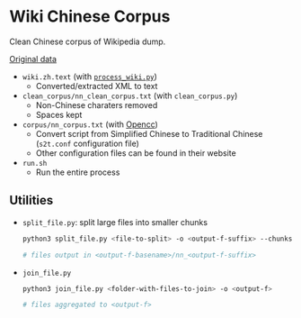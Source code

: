 # Wiki Chinese Corpus

Clean Chinese corpus of Wikipedia dump.  

[Original data](http://linguatools.org/tools/corpora/wikipedia-monolingual-corpora/)

- `wiki.zh.text` (with [`process_wiki.py`](https://github.com/panyang/Wikipedia_Word2vec/blob/master/v1/process_wiki.py))
  - Converted/extracted XML to text
- `clean_corpus/nn_clean_corpus.txt` (with `clean_corpus.py`)
  - Non-Chinese charaters removed
  - Spaces kept
- `corpus/nn_corpus.txt` (with [Opencc](https://github.com/BYVoid/OpenCC))
  - Convert script from Simplified Chinese to Traditional Chinese (`s2t.conf` configuration file)
  - Other configuration files can be found in their website
- `run.sh`
  - Run the entire process

## Utilities

- `split_file.py`: split large files into smaller chunks
    ```bash
    python3 split_file.py <file-to-split> -o <output-f-suffix> --chunksize <size-in-KB>

    # files output in <output-f-basename>/nn_<output-f-suffix>
    ```

- `join_file.py`
    ```bash
    python3 join_file.py <folder-with-files-to-join> -o <output-f>

    # files aggregated to <output-f>
    ```
